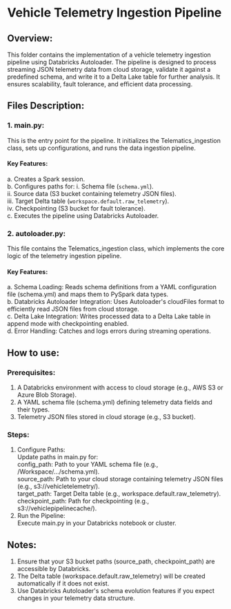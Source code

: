 # Vehicle Telemetry Ingestion Pipeline

## Overview:
This folder contains the implementation of a vehicle telemetry ingestion pipeline using Databricks Autoloader. The pipeline is designed to process streaming JSON telemetry data from cloud storage, validate it against a predefined schema, and write it to a Delta Lake table for further analysis. It ensures scalability, fault tolerance, and efficient data processing.

## Files Description:
### 1. main.py:
This is the entry point for the pipeline. It initializes the Telematics_ingestion class, sets up configurations, and runs the data ingestion pipeline.
#### Key Features:
a. Creates a Spark session.\
b. Configures paths for:
   i.   Schema file (`schema.yml`).\
   ii.  Source data (S3 bucket containing telemetry JSON files).\
   iii. Target Delta table (`workspace.default.raw_telemetry`).\
   iv.  Checkpointing (S3 bucket for fault tolerance).\
c. Executes the pipeline using Databricks Autoloader.

### 2. autoloader.py:
This file contains the Telematics_ingestion class, which implements the core logic of the telemetry ingestion pipeline.
#### Key Features:
a. Schema Loading: Reads schema definitions from a YAML configuration file (schema.yml) and maps them to PySpark data types.\
b. Databricks Autoloader Integration: Uses Autoloader's cloudFiles format to efficiently read JSON files from cloud storage.\
c. Delta Lake Integration: Writes processed data to a Delta Lake table in append mode with checkpointing enabled.\
d. Error Handling: Catches and logs errors during streaming operations.

## How to use:
### Prerequisites:
1. A Databricks environment with access to cloud storage (e.g., AWS S3 or Azure Blob Storage).
2. A YAML schema file (schema.yml) defining telemetry data fields and their types.
3. Telemetry JSON files stored in cloud storage (e.g., S3 bucket).

### Steps:
1. Configure Paths:\
Update paths in main.py for:\
    config_path: Path to your YAML schema file (e.g., /Workspace/.../schema.yml).\
    source_path: Path to your cloud storage containing telemetry JSON files (e.g., s3://vehicletelemetry/).\
    target_path: Target Delta table (e.g., workspace.default.raw_telemetry).\
    checkpoint_path: Path for checkpointing (e.g., s3://vehiclepipelinecache/).
2. Run the Pipeline:\
Execute main.py in your Databricks notebook or cluster.

## Notes:
1. Ensure that your S3 bucket paths (source_path, checkpoint_path) are accessible by Databricks.
2. The Delta table (workspace.default.raw_telemetry) will be created automatically if it does not exist.
3. Use Databricks Autoloader's schema evolution features if you expect changes in your telemetry data structure.
